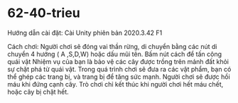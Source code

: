 # 62-40-trieu
Hướng dẫn cài đặt:
Cài Unity phiên bản 2020.3.42 F1 

Cách chơi:
Người chơi sẽ đóng vai thần rừng, di chuyển bằng các nút di chuyển 4 hướng ( A ,S,D,W) hoặc dấu mũi tên.
Bấm nút cách để tấn công quái vật
Nhiệm vụ của bạn là bảo vệ các cây được trồng trên mảnh đất khỏi sự chặt phá từ quái vật.
Trong quá trình chơi sẽ đưa ra các vật phẩm, bạn có thể ghép các trang bị, và trang bị để tăng sức mạnh.
Người chơi sẽ được hồi máu  khi đứng cạnh cây.
Trò chơi chỉ kết thúc khi người chơi hết máu chết, hoặc cây bị chặt hết.
